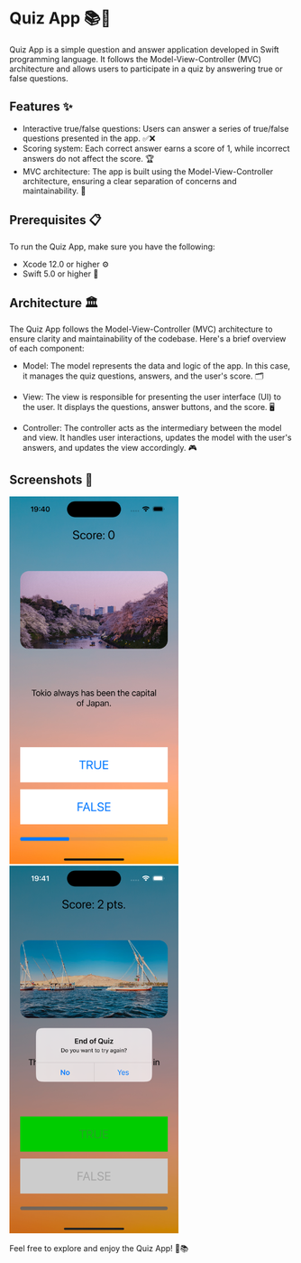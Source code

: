 # Quiz App 📚📝

Quiz App is a simple question and answer application developed in Swift programming language. It follows the Model-View-Controller (MVC) architecture and allows users to participate in a quiz by answering true or false questions.

## Features ✨

- Interactive true/false questions: Users can answer a series of true/false questions presented in the app. ✅❌
- Scoring system: Each correct answer earns a score of 1, while incorrect answers do not affect the score. 🏆
- MVC architecture: The app is built using the Model-View-Controller architecture, ensuring a clear separation of concerns and maintainability. 🏢

## Prerequisites 📋

To run the Quiz App, make sure you have the following:

- Xcode 12.0 or higher ⚙️
- Swift 5.0 or higher 🔧

## Architecture 🏛️

The Quiz App follows the Model-View-Controller (MVC) architecture to ensure clarity and maintainability of the codebase. Here's a brief overview of each component:

- Model: The model represents the data and logic of the app. In this case, it manages the quiz questions, answers, and the user's score. 🗂️

- View: The view is responsible for presenting the user interface (UI) to the user. It displays the questions, answer buttons, and the score. 🖥️

- Controller: The controller acts as the intermediary between the model and view. It handles user interactions, updates the model with the user's answers, and updates the view accordingly. 🎮

## Screenshots 📸

<img src="images/01-quizapp_screen.png" alt="Screenshot 1" width="300">

<img src="images/02-quizapp_screen.png" alt="Screenshot 2" width="300">

Feel free to explore and enjoy the Quiz App! 🎉📚
